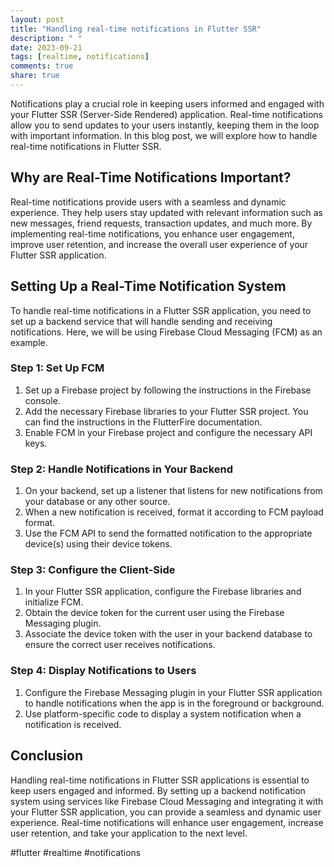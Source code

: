 ```yaml
---
layout: post
title: "Handling real-time notifications in Flutter SSR"
description: " "
date: 2023-09-21
tags: [realtime, notifications]
comments: true
share: true
---
```


Notifications play a crucial role in keeping users informed and engaged with your Flutter SSR (Server-Side Rendered) application. Real-time notifications allow you to send updates to your users instantly, keeping them in the loop with important information. In this blog post, we will explore how to handle real-time notifications in Flutter SSR.

## Why are Real-Time Notifications Important?

Real-time notifications provide users with a seamless and dynamic experience. They help users stay updated with relevant information such as new messages, friend requests, transaction updates, and much more. By implementing real-time notifications, you enhance user engagement, improve user retention, and increase the overall user experience of your Flutter SSR application.

## Setting Up a Real-Time Notification System

To handle real-time notifications in a Flutter SSR application, you need to set up a backend service that will handle sending and receiving notifications. Here, we will be using Firebase Cloud Messaging (FCM) as an example.

### Step 1: Set Up FCM

1. Set up a Firebase project by following the instructions in the Firebase console.
2. Add the necessary Firebase libraries to your Flutter SSR project. You can find the instructions in the FlutterFire documentation.
3. Enable FCM in your Firebase project and configure the necessary API keys.

### Step 2: Handle Notifications in Your Backend

1. On your backend, set up a listener that listens for new notifications from your database or any other source.
2. When a new notification is received, format it according to FCM payload format.
3. Use the FCM API to send the formatted notification to the appropriate device(s) using their device tokens.

### Step 3: Configure the Client-Side

1. In your Flutter SSR application, configure the Firebase libraries and initialize FCM.
2. Obtain the device token for the current user using the Firebase Messaging plugin.
3. Associate the device token with the user in your backend database to ensure the correct user receives notifications.

### Step 4: Display Notifications to Users

1. Configure the Firebase Messaging plugin in your Flutter SSR application to handle notifications when the app is in the foreground or background.
2. Use platform-specific code to display a system notification when a notification is received.

## Conclusion

Handling real-time notifications in Flutter SSR applications is essential to keep users engaged and informed. By setting up a backend notification system using services like Firebase Cloud Messaging and integrating it with your Flutter SSR application, you can provide a seamless and dynamic user experience. Real-time notifications will enhance user engagement, increase user retention, and take your application to the next level.

#flutter #realtime #notifications